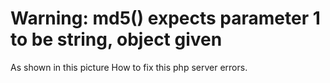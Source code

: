 
# Warning: md5() expects parameter 1 to be string, object given


As shown in this picture How to fix this php server errors.

        